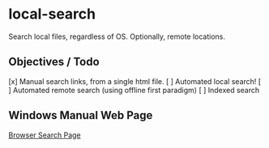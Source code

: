 # local-search
Search local files, regardless of OS. Optionally, remote locations.

## Objectives / Todo
[x] Manual search links, from a single html file.
[ ] Automated local search!
[ ] Automated remote search (using offline first paradigm)
[ ] Indexed search

## Windows Manual Web Page
[Browser Search Page](search-page-windows.html)
